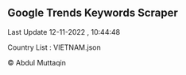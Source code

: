 

## Google Trends Keywords Scraper 
 
Last Update 12-11-2022 , 10:44:48

Country List :
VIETNAM.json



© Abdul Muttaqin 
